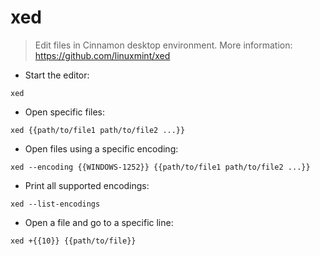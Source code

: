 # xed

> Edit files in Cinnamon desktop environment.
> More information: <https://github.com/linuxmint/xed>

- Start the editor:

`xed`

- Open specific files:

`xed {{path/to/file1 path/to/file2 ...}}`

- Open files using a specific encoding:

`xed --encoding {{WINDOWS-1252}} {{path/to/file1 path/to/file2 ...}}`

- Print all supported encodings:

`xed --list-encodings`

- Open a file and go to a specific line:

`xed +{{10}} {{path/to/file}}`
